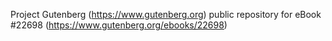 Project Gutenberg (https://www.gutenberg.org) public repository for eBook #22698 (https://www.gutenberg.org/ebooks/22698)
